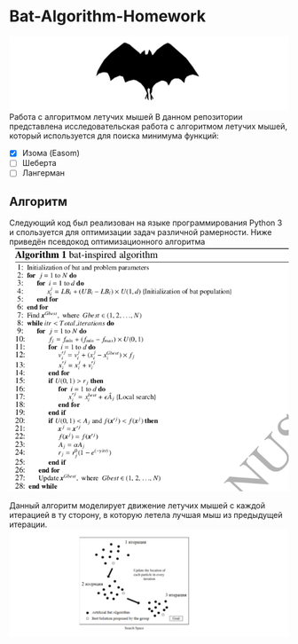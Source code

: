 # Bat-Algorithm-Homework
![Летучая мыш](https://github.com/Shar170/Bat-Algorithm-Homework/blob/master/bat.png)
Работа с алгоритмом летучих мышей
В данном репозитории представлена исследовательская работа с алгоритмом летучих мышей, который используется для поиска минимума функций:

- [x] Изома (Easom) 
- [ ] Шеберта
- [ ] Лангерман
## Алгоритм
Следующий код был реализован на языке программирования Python 3 и спользуется для оптимизации задач различной рамерности. Ниже приведён псевдокод оптимизационного алгоритма
![Псевдокод алгоритма](https://github.com/Shar170/Bat-Algorithm-Homework/blob/master/псевдокод.png)

Данный алгоритм моделирует движение летучих мышей с каждой итерацией в ту сторону, в которую летела лучшая мыш из предыдущей итерации.
 ![Иллюстрация работы алгоритма](https://github.com/Shar170/Bat-Algorithm-Homework/blob/master/иллюстрация%20метода.png)
